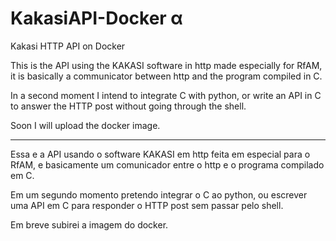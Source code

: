 # KakasiAPI-Docker α
Kakasi HTTP API on Docker

This is the API using the KAKASI software in http made especially for RfAM, it is basically a communicator between http and the program compiled in C.

In a second moment I intend to integrate C with python, or write an API in C to answer the HTTP post without going through the shell.

Soon I will upload the docker image.

-----------------------
Essa e a API usando o software KAKASI em http feita em especial para o RfAM, e basicamente um comunicador entre o http e o programa compilado em C.

Em um segundo momento pretendo integrar o C ao python, ou escrever uma API em C para responder o HTTP post sem passar pelo shell.

Em breve subirei a imagem do docker.
